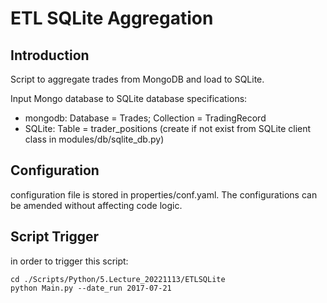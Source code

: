 # ETL SQLite Aggregation

## Introduction

Script to aggregate trades from MongoDB and load to SQLite.

Input Mongo database to SQLite database specifications:

- mongodb: Database = Trades; Collection = TradingRecord
- SQLite: Table = trader_positions (create if not exist from SQLite client class in modules/db/sqlite_db.py)

## Configuration

configuration file is stored in properties/conf.yaml. The configurations can be amended without affecting code logic.

## Script Trigger

in order to trigger this script:

```
cd ./Scripts/Python/5.Lecture_20221113/ETLSQLite
python Main.py --date_run 2017-07-21

```